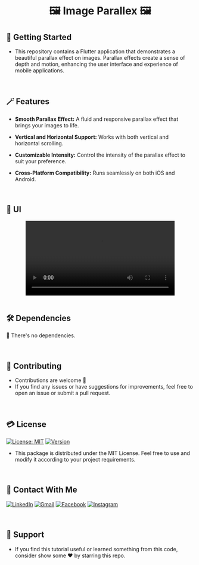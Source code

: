 # <div align="center">🖼️ Image Parallex 🖼️</div>

## 🚀 Getting Started

- This repository contains a Flutter application that demonstrates a beautiful parallax effect on images. Parallax effects create a sense of depth and motion, enhancing the user interface and experience of mobile applications.

<br/>

## 🪄 Features

- **Smooth Parallax Effect:** A fluid and responsive parallax effect that brings your images to life.

- **Vertical and Horizontal Support:** Works with both vertical and horizontal scrolling.

- **Customizable Intensity:** Control the intensity of the parallax effect to suit your preference.

- **Cross-Platform Compatibility:** Runs seamlessly on both iOS and Android.

<br/>

## 📱 UI

<div align="center">
  <video src="https://github.com/Shalaby-VBS/Image_Parallex/assets/149938388/ab5bb9b9-8918-4359-8047-17137c281da0" width="400" />
</div>

<br/>

## 🛠 Dependencies

🚫 There's no dependencies.

<br/>

## 🫴 Contributing

- Contributions are welcome 💜
- If you find any issues or have suggestions for improvements, feel free to open an issue or submit a pull request.

<br/>

## 💳 License

[![License: MIT](https://img.shields.io/badge/License-MIT-yellow.svg)](https://opensource.org/licenses/MIT)
[![Version](https://img.shields.io/badge/version-1.0.0-blue.svg)](https://github.com/Shalaby-VBS/Image_Parallex)
- This package is distributed under the MIT License. Feel free to use and modify it according to your project requirements.

<br/>

## 🤝 Contact With Me

[![LinkedIn](https://img.shields.io/badge/LinkedIn-0077B5?style=for-the-badge&logo=linkedin&logoColor=white)](https://www.linkedin.com/in/ahmed-shalaby-21196521b/) 
[![Gmail](https://img.shields.io/badge/Gmail-333333?style=for-the-badge&logo=gmail&logoColor=red)](https://www.shalaby.vbs@gmail.com)
[![Facebook](https://img.shields.io/badge/Facebook-0077B5?style=for-the-badge&logo=facebook&logoColor=white)](https://www.facebook.com/profile.php?id=100093012790432&mibextid=hIlR13)
[![Instagram](https://img.shields.io/badge/Instagram-E4405F?style=for-the-badge&logo=instagram&logoColor=white)](https://www.instagram.com/sh4l4by/)

<br/>

## 💖 Support

- If you find this tutorial useful or learned something from this code, consider show some ❤️ by starring this repo.
